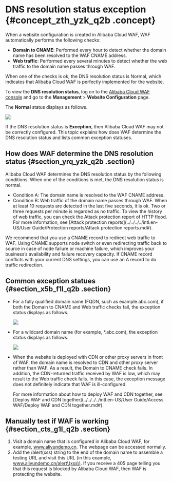 # DNS resolution status exception {#concept_zth_yzk_q2b .concept}

When a website configuration is created in Alibaba Cloud WAF, WAF automatically performs the following checks:

-   **Domain to CNAME**: Performed every hour to detect whether the domain name has been resolved to the WAF CNAME address.
-   **Web traffic**: Performed every several minutes to detect whether the web traffic to the domain name passes through WAF.

When one of the checks is ok, the DNS resolution status is Normal, which indicates that Alibaba Cloud WAF is perfectly implemented for the website.

To view the **DNS resolution status**, log on to the [Alibaba Cloud WAF console](https://yundun.console.aliyun.com/?p=waf) and go to the **Management** \> **Website Configuration** page.

The **Normal** status displays as follows.

![](http://static-aliyun-doc.oss-cn-hangzhou.aliyuncs.com/assets/img/15598/15439928727971_en-US.jpg)

If the DNS resolution status is **Exception**, then Alibaba Cloud WAF may not be correctly configured. This topic explains how does WAF determine the DNS resolution status and lists common exception statuses.

## How does WAF determine the DNS resolution status {#section_yrq_yzk_q2b .section}

Alibaba Cloud WAF determines the DNS resolution status by the following conditions. When one of the conditions is met, the DNS resolution status is normal.

-   Condition A: The domain name is resolved to the WAF CNAME address.
-   Condition B: Web traffic of the domain name passes through WAF. When at least 10 requests are detected in the last five seconds, it is ok. Two or three requests per minute is regarded as no traffic. To view the history of web traffic, you can check the Attack protection report of HTTP flood. For more information, see [Attack protection reports](../../../../intl.en-US/User Guide/Protection reports/Attack protection reports.md#).

We recommend that you use a CNAME record to redirect web traffic to WAF. Using CNAME supports node switch or even redirecting traffic back to source in case of node failure or machine failure, which improves your business’s availability and failure recovery capacity. If CNAME record conflicts with your current DNS settings, you can use an A record to do traffic redirection.

## Common exception statues {#section_x5b_f1l_q2b .section}

-   For a fully qualified domain name \(FQDN, such as example.abc.com\), if both the Domain to CNAME and Web traffic checks fail, the exception status displays as follows.

    ![](http://static-aliyun-doc.oss-cn-hangzhou.aliyuncs.com/assets/img/15598/15439928727972_en-US.jpg)

-   For a wildcard domain name \(for example, \*.abc.com\), the exception status displays as follows.

    ![](http://static-aliyun-doc.oss-cn-hangzhou.aliyuncs.com/assets/img/15598/15439928727973_en-US.jpg)

-   When the website is deployed with CDN or other proxy servers in front of WAF, the domain name is resolved to CDN and other proxy server rather than WAF. As a result, the Domain to CNAME check fails. In addition, the CDN-returned traffic received by WAF is low, which may result to the Web traffic check fails. In this case, the exception message does not definitely indicate that WAF is ill-configured.

    For more information about how to deploy WAF and CDN together, see [Deploy WAF and CDN together](../../../../intl.en-US/User Guide/Access WAF/Deploy WAF and CDN together.md#).


## Manually test if WAF is working {#section_cts_g1l_q2b .section}

1.  Visit a domain name that is configured in Alibaba Cloud WAF, for example, www.aliyundemo.cn. The webpage can be accessed normally.
2.  Add the /alert\(xss\) string to the end of the domain name to assemble a testing URL and visit this URL \(in this example, www.aliyundemo.cn/alert\(xss\). If you receive a 405 page telling you that this request is blocked by Alibaba Cloud WAF, then WAF is protecting the website.

